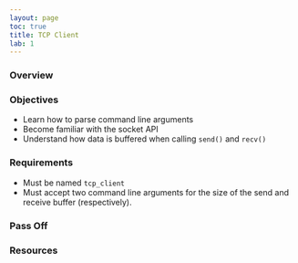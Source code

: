 ```yaml
---
layout: page
toc: true
title: TCP Client
lab: 1
---
```


### Overview


### Objectives

- Learn how to parse command line arguments
- Become familiar with the socket API
- Understand how data is buffered when calling `send()` and `recv()`

### Requirements

- Must be named `tcp_client`
- Must accept two command line arguments for the size of the send and receive buffer (respectively).

### Pass Off


### Resources

